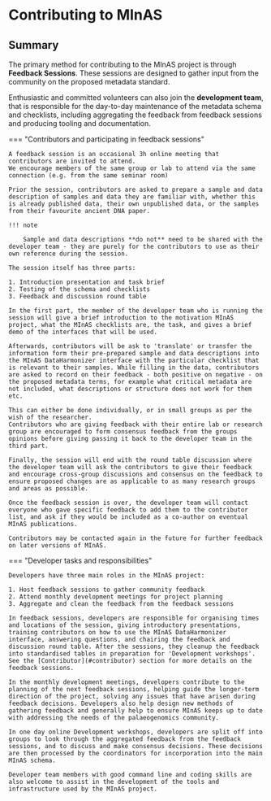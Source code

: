 # Contributing to MInAS

## Summary

The primary method for contributing to the MInAS project is through **Feedback Sessions**. These sessions are designed to gather input from the community on the proposed metadata standard.

Enthusiastic and committed volunteers can also join the **development team**, that is responsible for the day-to-day maintenance of the metadata schema and checklists, including aggregating the feedback from feedback sessions and producing tooling and documentation.

=== "Contributors and participating in feedback sessions"

    A feedback session is an occasional 3h online meeting that contributors are invited to attend.
    We encourage members of the same group or lab to attend via the same connection (e.g. from the same seminar room)

    Prior the session, contributors are asked to prepare a sample and data description of samples and data they are familiar with, whether this is already published data, their own unpublished data, or the samples from their favourite ancient DNA paper.

    !!! note

        Sample and data descriptions **do not** need to be shared with the developer team - they are purely for the contributors to use as their own reference during the session.

    The session itself has three parts:

    1. Introduction presentation and task brief
    2. Testing of the schema and checklists
    3. Feedback and discussion round table

    In the first part, the member of the developer team who is running the session will give a brief introduction to the motivation MInAS project, what the MInAS checklists are, the task, and gives a brief demo of the interfaces that will be used.

    Afterwards, contributors will be ask to 'translate' or transfer the information form their pre-prepared sample and data descriptions into the MInAS DataHarmonizer interface with the particular checklist that is relevant to their samples. While filling in the data, contributors are asked to record on their feedback - both positive on negative - on the proposed metadata terms, for example what critical metadata are not included, what descriptions or structure does not work for them etc.

    This can either be done individually, or in small groups as per the wish of the researcher.
    Contributors who are giving feedback with their entire lab or research group are encouraged to form consensus feedback from the groups opinions before giving passing it back to the developer team in the third part.

    Finally, the session will end with the round table discussion where the developer team will ask the contributors to give their feedback and encourage cross-group discussions and consensus on the feedback to ensure proposed changes are as applicable to as many research groups and areas as possible.

    Once the feedback session is over, the developer team will contact everyone who gave specific feedback to add them to the contributor list, and ask if they would be included as a co-author on eventual MInAS publications.

    Contributors may be contacted again in the future for further feedback on later versions of MInAS.

=== "Developer tasks and responsibilities"

    Developers have three main roles in the MInAS project:

    1. Host feedback sessions to gather community feedback
    2. Attend monthly development meetings for project planning
    3. Aggregate and clean the feedback from the feedback sessions

    In feedback sessions, developers are responsible for organising times and locations of the session, giving introductory presentations, training contributors on how to use the MInAS DataHarmonizer interface, answering questions, and chairing the feedback and discussion round table. After the sessions, they cleanup the feedback into standardised tables in preparation for 'Development workshops'. See the [Contributor](#contributor) section for more details on the feedback sessions.

    In the monthly development meetings, developers contribute to the planning of the next feedback sessions, helping guide the longer-term direction of the project, solving any issues that have arisen during feedback decisions. Developers also help design new methods of gathering feedback and generally help to ensure MInAS keeps up to date with addressing the needs of the palaeogenomics community.

    In one day online Development workshops, developers are split off into groups to look through the aggregated feedback from the feedback sessions, and to discuss and make consensus decisions. These decisions are then processed by the coordinators for incorporation into the main MInAS schema.

    Developer team members with good command line and coding skills are also welcome to assist in the development of the tools and infrastructure used by the MInAS project.
